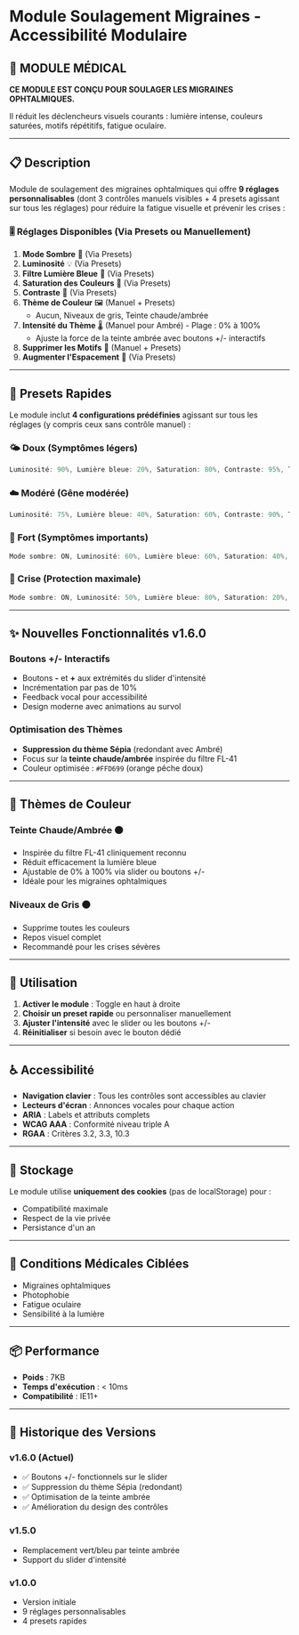 # Module Soulagement Migraines - Accessibilité Modulaire

## 🧠 MODULE MÉDICAL

**CE MODULE EST CONÇU POUR SOULAGER LES MIGRAINES OPHTALMIQUES.**

Il réduit les déclencheurs visuels courants : lumière intense, couleurs saturées, motifs répétitifs, fatigue oculaire.

---

## 📋 Description

Module de soulagement des migraines ophtalmiques qui offre **9 réglages personnalisables** (dont 3 contrôles manuels visibles + 4 presets agissant sur tous les réglages) pour réduire la fatigue visuelle et prévenir les crises :

### 🎚️ Réglages Disponibles (Via Presets ou Manuellement)

1. **Mode Sombre** 🌙 (Via Presets)
2. **Luminosité** 💡 (Via Presets)
3. **Filtre Lumière Bleue** 🔵 (Via Presets)
4. **Saturation des Couleurs** 🎨 (Via Presets)
5. **Contraste** 🔆 (Via Presets)
6. **Thème de Couleur** 🖼️ (Manuel + Presets)
   - Aucun, Niveaux de gris, Teinte chaude/ambrée
7. **Intensité du Thème** 🌡️ (Manuel pour Ambré) - Plage : 0% à 100%
   - Ajuste la force de la teinte ambrée avec boutons +/- interactifs
8. **Supprimer les Motifs** 📏 (Manuel + Presets)
9. **Augmenter l'Espacement** 📖 (Via Presets)

---

## 🎯 Presets Rapides

Le module inclut **4 configurations prédéfinies** agissant sur tous les réglages (y compris ceux sans contrôle manuel) :

### 🌤️ Doux (Symptômes légers)
```javascript
Luminosité: 90%, Lumière bleue: 20%, Saturation: 80%, Contraste: 95%, Thème: Aucun, Motifs: OK, Espacement: Normal
```

### ☁️ Modéré (Gêne modérée)
```javascript
Luminosité: 75%, Lumière bleue: 40%, Saturation: 60%, Contraste: 90%, Thème: Ambré, Motifs: Supprimés, Espacement: Normal
```

### 🌙 Fort (Symptômes importants)
```javascript
Mode sombre: ON, Luminosité: 60%, Lumière bleue: 60%, Saturation: 40%, Contraste: 85%, Thème: Ambré, Motifs: Supprimés, Espacement: Augmenté
```

### 🚨 Crise (Protection maximale)
```javascript
Mode sombre: ON, Luminosité: 50%, Lumière bleue: 80%, Saturation: 20%, Contraste: 80%, Thème: Niveaux de gris, Motifs: Supprimés, Espacement: Augmenté
```

---

## ✨ Nouvelles Fonctionnalités v1.6.0

### Boutons +/- Interactifs
- Boutons **-** et **+** aux extrémités du slider d'intensité
- Incrémentation par pas de 10%
- Feedback vocal pour accessibilité
- Design moderne avec animations au survol

### Optimisation des Thèmes
- **Suppression du thème Sépia** (redondant avec Ambré)
- Focus sur la **teinte chaude/ambrée** inspirée du filtre FL-41
- Couleur optimisée : `#FFD699` (orange pêche doux)

---

## 🎨 Thèmes de Couleur

### Teinte Chaude/Ambrée 🟠
- Inspirée du filtre FL-41 cliniquement reconnu
- Réduit efficacement la lumière bleue
- Ajustable de 0% à 100% via slider ou boutons +/-
- Idéale pour les migraines ophtalmiques

### Niveaux de Gris ⚫
- Supprime toutes les couleurs
- Repos visuel complet
- Recommandé pour les crises sévères

---

## 🔧 Utilisation

1. **Activer le module** : Toggle en haut à droite
2. **Choisir un preset rapide** ou personnaliser manuellement
3. **Ajuster l'intensité** avec le slider ou les boutons +/-
4. **Réinitialiser** si besoin avec le bouton dédié

---

## ♿ Accessibilité

- **Navigation clavier** : Tous les contrôles sont accessibles au clavier
- **Lecteurs d'écran** : Annonces vocales pour chaque action
- **ARIA** : Labels et attributs complets
- **WCAG AAA** : Conformité niveau triple A
- **RGAA** : Critères 3.2, 3.3, 10.3

---

## 🍪 Stockage

Le module utilise **uniquement des cookies** (pas de localStorage) pour :
- Compatibilité maximale
- Respect de la vie privée
- Persistance d'un an

---

## 🏥 Conditions Médicales Ciblées

- Migraines ophtalmiques
- Photophobie
- Fatigue oculaire
- Sensibilité à la lumière

---

## 📦 Performance

- **Poids** : 7KB
- **Temps d'exécution** : < 10ms
- **Compatibilité** : IE11+

---

## 🔄 Historique des Versions

### v1.6.0 (Actuel)
- ✅ Boutons +/- fonctionnels sur le slider
- ✅ Suppression du thème Sépia (redondant)
- ✅ Optimisation de la teinte ambrée
- ✅ Amélioration du design des contrôles

### v1.5.0
- Remplacement vert/bleu par teinte ambrée
- Support du slider d'intensité

### v1.0.0
- Version initiale
- 9 réglages personnalisables
- 4 presets rapides